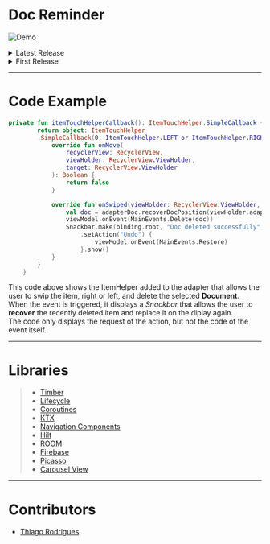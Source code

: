 <!-- # Title -->
# Doc Reminder 
  ![Demo](https://media.discordapp.net/attachments/655489748885831713/1063052342859157516/logo_DOC_REMINDER.png)


<details>
  <summary>Latest Release</summary>
  
  ---
    
  <!-- # Short Description -->

>- The user can add **Docs** with *images*, *title* and *expiration date* (if necessary), also allowing the user to save the files easily
>- The *images* can be added from the *gallery* or *camera*
>- It is possible to *update*, *delete* and *recover* any **Docs** easily

This application is a scope of an idea that it is not complex itself but it is pretty meaningful to me. It was the first idea that my wife and I had
when I started studying for become an **Android Developer**. \
The idea itself was a simple application that allows the user to create document registrations in his cellphone in order to link it's *expiration date* and
it's information, such as *title* and *images*. It will allow the users the storage **Docs** locally and remotely in order to keep those files safe and keep them as much as it is necessary,
and then have all this information together to easily access and avoid losing any own benefits. \
This is the first version updated from the scope previously released, with so much more details, complexity and power. Check it out! 


<!-- # Badges -->
<div style="display: inline_block"><br>
    <img height="30" width="40" src="https://cdn.jsdelivr.net/gh/devicons/devicon/icons/androidstudio/androidstudio-original.svg">
    <img height="30" width="40" src="https://cdn.jsdelivr.net/gh/devicons/devicon/icons/kotlin/kotlin-original.svg">
    <img height="30" width="40" src="https://cdn.jsdelivr.net/gh/devicons/devicon/icons/firebase/firebase-plain.svg">
    <img height="30" width="40" src="https://cdn.jsdelivr.net/gh/devicons/devicon/icons/git/git-original.svg">
    <img height="30" width="40" src="https://cdn.jsdelivr.net/gh/devicons/devicon/icons/github/github-original.svg">

</div>

---

# Tags

`Android Studio` `Kotlin` `Coroutines` `MVVM` `Room` `Hilt` `Clean Architecture`

---


# Demo

![](https://media.discordapp.net/attachments/655489748885831713/1063172863005315173/ezgif.com-gif-maker.gif)
>- The first time that the application is started, it will display the ˜how-to-use˜ tutorial to the user. Although, those slides are also available to access at any time when requested in the **Setings** screen

***
Create an account or login to access all the application properties

   Email and Password         |    Google     |  Facebook   |   Twitter    |   GitHub   
:---------------:|:---------------:|:---------------:|:---------------:|:---------------:
![](https://media.discordapp.net/attachments/655489748885831713/1063086644665794661/registeremailpassword.gif)  |   ![](https://media.discordapp.net/attachments/655489748885831713/1063086645508833280/registergoogle.gif)  |  ![](https://media.discordapp.net/attachments/655489748885831713/1063086645051658260/registerfacebook.gif)   |   ![](https://media.discordapp.net/attachments/655489748885831713/1063086645840199680/registertwitter.gif)  |   ![](https://media.discordapp.net/attachments/655489748885831713/1063086644292489236/registergithub.gif)

It can be used many different provides to allow user authentication, such as:
>- Email and Password
>- Google
>- Facebook
>- Twitter
>- GitHub

***
![](https://media.discordapp.net/attachments/655489748885831713/1063057530886029362/gifpermissions.gif)
>- The user is requested to accept permissions in the first the app is directed to the register a new **Doc** screen

***
Gallery | Camera
:-:|:-:
![](https://media.discordapp.net/attachments/655489748885831713/1063059595351830578/gifdocfromgallery.gif)  |  ![](https://media.discordapp.net/attachments/655489748885831713/1063059595708354620/gifdocfromcamera.gif)
>- Create new **Document** registries with images from the *gallery* or *camera*

***
Expired | Not Expired
:-:|:-:
<img height="200" width="100" src="https://media.discordapp.net/attachments/655489748885831713/1063060546108264499/Captura_de_Tela_2023-01-12_as_08.42.37.png">  |  <img height="200" width="100" src="https://media.discordapp.net/attachments/655489748885831713/1063060546552877126/Captura_de_Tela_2023-01-12_as_08.42.47.png">
>- **Docs** registered, when achieves it's *expiration date*, displays a different color to the user

***
![](https://media.discordapp.net/attachments/655489748885831713/1063063005073522688/giffunctionalities.gif)

The **Doc** item have different functionalities, such as:
>- Single click to *check* all the **Doc** information
>- Long click to *edit* the file, allowing the user to edit not only in the local database but, if also saved online, it updates it previous version or create a new one
>- Swipe to *delete* a **Doc** from the list, but also have the possibility to *restore* it to the list in case the user needs

***
![](https://media.discordapp.net/attachments/655489748885831713/1063088143621963857/ezgif.com-gif-maker.gif)
>- Easily recover any **Doc** from the web in any device when using the same account

***
![](https://media.discordapp.net/attachments/655489748885831713/1063090645650112592/ezgif.com-gif-maker.gif)
>- If you update a local **Doc** and choose to also save it online, it will be registered or updated online

***
![](https://media.discordapp.net/attachments/655489748885831713/1063092801627246602/ezgif.com-gif-maker.gif)
>- The application allows to be used for different users in the same device without sharing content between them, if you use a different account to sign in

***
![](https://media.discordapp.net/attachments/655489748885831713/1063094676103643136/ezgif.com-gif-maker.gif)
>- The application allows the user to *search* and *reorder* throught the list easily in order to any **Doc** be easily found at any time

***
![](https://media.discordapp.net/attachments/655489748885831713/1063095954158403655/ezgif.com-gif-maker-2.gif)
>- Whenever the user register a new **Doc** in the application and request notification (if permission allowed), the system will send a new notification 
to the device and display to the user that is there a new expired **Doc**

***
Local | Remote
:-:|:-:
![](https://media.discordapp.net/attachments/655489748885831713/1063068692784623647/giflocaldoc.gif) |  ![](https://media.discordapp.net/attachments/655489748885831713/1063068692352614401/gifremotedoc.gif)

***
Displays all the registered information from the registered **Doc**
>- When locally, displays the current files from the internal storage if it still exists
>- When remotely, displays the current files saved into [Google Firebase](https://firebase.google.com) and allows the user to display the image on web and recover it if necessary

***
Dark Mode         |    Clear All     |  Login and Logout  
:-------------------------:|:-------------------------:|:-------------------------:
![](https://media.discordapp.net/attachments/655489748885831713/1063071661768851546/gifdarktheme.gif)  |   ![](https://media.discordapp.net/attachments/655489748885831713/1063075570335891507/ezgif.com-gif-maker.gif)  |  ![](https://media.discordapp.net/attachments/655489748885831713/1063074488616489060/ezgif.com-gif-maker.gif)

The **Settings** screen allow the user to access many funcionalities, such as:
>- Dark Mode
>- Clear all information from local/remote database
>- Login/logout
>- Application statistics automatically displayed


---
  
  </details>

<details>
  <summary>First Release</summary>
  
  ---
  
  <!-- # Short Description -->

>- The user can add **Documents** with *images*, *title* and *validity*
>- The *images* can be added from the *gallery* or *camera*
>- It is possible to *delete* and *recover* any **Document** easily

This application is a scope of an idea that it is not complex itself but it is pretty meaningful to me. It was the first idea that my wife and I had
when I started studying for become an **Android Developer**. \
The idea itself was a simple application that allows the user to create document registrations in his cellphone in order to link it's validity and
it's image. It would allow any user to match, for example, one document that have 2 years validity purchase and you will have it saved locally (with further improvements in the cloud),
and then have all this information together ti easily access and avoid losing any own benefits. \
This application, as I said is a scoupe and I intend to improve it properly with time. 


<!-- # Badges -->
<div style="display: inline_block"><br>
    <img height="30" width="40" src="https://cdn.jsdelivr.net/gh/devicons/devicon/icons/androidstudio/androidstudio-original.svg">
    <img height="30" width="40" src="https://cdn.jsdelivr.net/gh/devicons/devicon/icons/kotlin/kotlin-original.svg">
</div>

---

# Tags

`Android Studio` `Kotlin` `Coroutines` `MVVM` `Room` `Hilt` `Clean Architecture`

---


# Demo

![](https://media.discordapp.net/attachments/655489748885831713/1054750389779578950/1.gif)
>- The user is requested to accept permissions in the first the app is directed to the register a new document interface


Gallery | Camera
:-:|:-:
![](https://media.discordapp.net/attachments/655489748885831713/1054750393361502289/2.gif)  |  ![](https://media.discordapp.net/attachments/655489748885831713/1054750392648474633/3.gif)
>- Create new **Document** registries with images from the *gallery* or *camera*


![](https://media.discordapp.net/attachments/655489748885831713/1054750391847358554/4.gif)


<img height="200" width="450" src="https://media.discordapp.net/attachments/655489748885831713/1054754901546250280/2.png">    <img height="200" width="450" src="https://media.discordapp.net/attachments/655489748885831713/1054754902099890256/1.png">
>- **Documents** registered, when validity expires, displays a different color to the user

![](https://media.discordapp.net/attachments/655489748885831713/1054750391281131620/5.gif)
>- Easily *delete* a **Document**, but also have the possibility to *recover* it for a few seconds

![](https://media.discordapp.net/attachments/655489748885831713/1054750390354186370/6.gif)
>- Displays all the registered images from the **Document** and it's *validity* with a simple touch


---


</details>

---

# Code Example
```kotlin
private fun itemTouchHelperCallback(): ItemTouchHelper.SimpleCallback {
        return object: ItemTouchHelper
        .SimpleCallback(0, ItemTouchHelper.LEFT or ItemTouchHelper.RIGHT) {
            override fun onMove(
                recyclerView: RecyclerView,
                viewHolder: RecyclerView.ViewHolder,
                target: RecyclerView.ViewHolder
            ): Boolean {
                return false
            }

            override fun onSwiped(viewHolder: RecyclerView.ViewHolder, direction: Int) {
                val doc = adapterDoc.recoverDocPosition(viewHolder.adapterPosition)
                viewModel.onEvent(MainEvents.Delete(doc))
                Snackbar.make(binding.root, "Doc deleted successfully", Snackbar.LENGTH_LONG)
                    .setAction("Undo") {
                        viewModel.onEvent(MainEvents.Restore)
                    }.show()
            }
        }
    }
```

This code above shows the ItemHelper added to the adapter that allows the user to swip the item, right or left, and delete the selected **Document**. \
When the event is triggered, it displays a *Snackbar* that allows the user to **recover** the recently deleted item and replace it on the diplay again. \
The code only displays the request of the action, but not the code of the event itself.

---

# Libraries

>- [Timber](https://github.com/JakeWharton/timber)
>- [Lifecycle](https://developer.android.com/jetpack/androidx/releases/lifecycle)
>- [Coroutines](https://developer.android.com/kotlin/coroutines?hl=pt-br)
>- [KTX](https://developer.android.com/kotlin/ktx)
>- [Navigation Components](https://developer.android.com/guide/navigation)
>- [Hilt](https://dagger.dev/hilt/)
>- [ROOM](https://developer.android.com/jetpack/androidx/releases/room?hl=pt-br)
>- [Firebase](https://firebase.google.com)
>- [Picasso](https://square.github.io/picasso/)
>- [Carousel View](https://github.com/sayyam/carouselview)
---

# Contributors

- [Thiago Rodrigues](https://www.linkedin.com/in/tods/)
